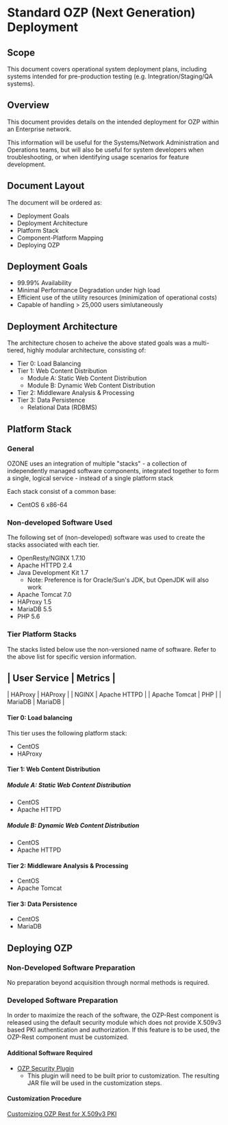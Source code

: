 # Standard OZP (Next Generation) Deployment #

## Scope ##
This document covers operational system deployment plans, including
systems intended for pre-production testing (e.g. Integration/Staging/QA systems).

## Overview ##
This document provides details on the intended deployment for OZP within an Enterprise
network.

This information will be useful for the Systems/Network Administration and Operations
teams, but will also be useful for system developers when troubleshooting, or when
identifying usage scenarios for feature development.


## Document Layout ##

The document will be ordered as:

* Deployment Goals
* Deployment Architecture 
* Platform Stack
* Component-Platform Mapping
* Deploying OZP

## Deployment Goals ##
* 99.99% Availability
* Minimal Performance Degradation under high load
* Efficient use of the utility resources (minimization of operational costs)
* Capable of handling > 25,000 users simlutaneously

## Deployment Architecture ##

The architecture chosen to acheive the above stated goals was a multi-tiered, highly modular architecture, consisting of:

* Tier 0: Load Balancing
* Tier 1: Web Content Distribution
    * Module A: Static Web Content Distribution
    * Module B: Dynamic Web Content Distribution
* Tier 2: Middleware Analysis & Processing
* Tier 3: Data Persistence
    * Relational Data (RDBMS)

## Platform Stack ##

### General ###

OZONE uses an integration of multiple "stacks" - a collection of independently managed software components, integrated together to form a single, logical service - instead of a single platform stack

Each stack consist of a common base:
* CentOS 6 x86-64

### Non-developed Software Used ###
The following set of (non-developed) software was used to create the stacks associated with each
tier.  

* OpenResty/NGINX 1.7.10
* Apache HTTPD 2.4
* Java Development Kit 1.7
    * Note: Preference is for Oracle/Sun's JDK, but OpenJDK will also work
* Apache Tomcat 7.0
* HAProxy 1.5
* MariaDB 5.5
* PHP 5.6

### Tier Platform Stacks ###

The stacks listed below use the non-versioned name of software.  Refer to the above list for specific version information.

| User Service     | Metrics      |
-----------------------------------
| HAProxy          | HAProxy      |
| NGINX            | Apache HTTPD |
| Apache Tomcat    | PHP          |
| MariaDB          | MariaDB      |


#### Tier 0: Load balancing ####
This tier uses the following platform stack:
* CentOS
* HAProxy

#### Tier 1: Web Content Distribution ####

##### Module A: Static Web Content Distribution #####
* CentOS
* Apache HTTPD

##### Module B: Dynamic Web Content Distribution #####
* CentOS
* Apache HTTPD

#### Tier 2: Middleware Analysis & Processing ####
* CentOS
* Apache Tomcat

#### Tier 3: Data Persistence ####
* CentOS
* MariaDB


## Deploying OZP ##

### Non-Developed Software Preparation ###

No preparation beyond acquisition through normal methods is required.

### Developed Software Preparation ###

In order to maximize the reach of the software, the OZP-Rest component is released using the default security module which does not
provide X.509v3 based PKI authentication and authorization.  If this feature is to be used, the OZP-Rest component must be customized.

#### Additional Software Required ####
* [OZP Security Plugin](https://github.com/ozone-development/ozp-security)
    * This plugin will need to be built prior to customization.  The resulting JAR file will be used in the customization steps.

#### Customization Procedure ####
[Customizing OZP Rest for X.509v3 PKI](BuildCustomize/customizing-ozp-rest-war.md)





